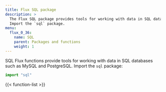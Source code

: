```yaml
---
title: Flux SQL package
description: >
  The Flux SQL package provides tools for working with data in SQL databases such as MySQL and PostgreSQL.
  Import the `sql` package.
menu:
  flux_0_36:
    name: SQL
    parent: Packages and functions
    weight: 1
---
```


SQL Flux functions provide tools for working with data in SQL databases such as MySQL and PostgreSQL.
Import the `sql` package:

```js
import "sql"
```

{{< function-list >}}
